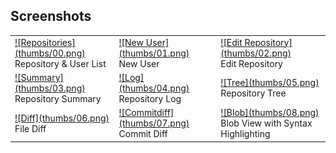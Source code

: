 ## Screenshots
<table class="screenshots">
<tr><td>
	<a rel="screenshots_group" href="screenshots/00.png" title="Repository & User List">![Repositories](thumbs/00.png)</a>
	<br/>Repository & User List
</td><td>
	<a rel="screenshots_group" href="screenshots/01.png" title="New User">![New User](thumbs/01.png)</a>
	<br/>New User
</td><td>
	<a rel="screenshots_group" href="screenshots/02.png" title="Edit Repository">![Edit Repository](thumbs/02.png)</a>
	<br/>Edit Repository
</td></tr>

<tr><td>
	<a rel="screenshots_group" href="screenshots/03.png" title="Repository Summary">![Summary](thumbs/03.png)</a>
	<br/>Repository Summary
</td><td>
	<a rel="screenshots_group" href="screenshots/04.png" title="Repository Log">![Log](thumbs/04.png)</a>
	<br/>Repository Log
</td><td>
	<a rel="screenshots_group" href="screenshots/05.png" title="Repository Tree">![Tree](thumbs/05.png)</a>
	<br/>Repository Tree
</td></tr>

<tr><td>
	<a rel="screenshots_group" href="screenshots/06.png" title="File Diff">![Diff](thumbs/06.png)</a>
	<br/>File Diff
</td><td>
	<a rel="screenshots_group" href="screenshots/07.png" title="Commit Diff">![Commitdiff](thumbs/07.png)</a>
	<br/>Commit Diff
</td><td>
	<a rel="screenshots_group" href="screenshots/08.png" title="Blob View with Syntax Highlighting">![Blob](thumbs/08.png)</a>
	<br/>Blob View with Syntax Highlighting
</td></tr>
</table>